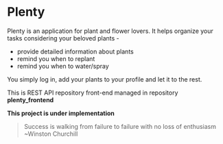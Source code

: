 # Plenty

Plenty is an application for plant and flower lovers.
It helps organize your tasks considering your beloved plants  - 

* provide detailed information about plants
* remind you when to replant
* remind you when to water/spray

You simply log in, add your plants to your profile and let it to the rest.

This is REST API repository
front-end managed in repository __plenty_frontend__

__This project is under implementation__

>Success is walking from failure to failure
>with no loss of enthusiasm
>  ~Winston Churchill